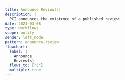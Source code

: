 ```yaml
---
title: Announce Review(s)
description: |
  PCI announces the existence of a published review.
date: 2021-03-08
type: workflows
scope: notify
sender: left_node
pattern: announce-review
flowchart:
  label: |
    Announce
    Review(s)
  flows_to: ["3"]
  multiple: true
---
```

